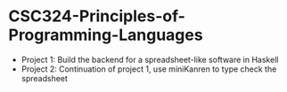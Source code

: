 # CSC324-Principles-of-Programming-Languages
- Project 1: Build the backend for a spreadsheet-like software in Haskell
- Project 2: Continuation of project 1, use miniKanren to type check the spreadsheet
